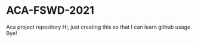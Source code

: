 # ACA-FSWD-2021
Aca project repository
Hi, just creating this so that I can learn github usage.
Bye!
